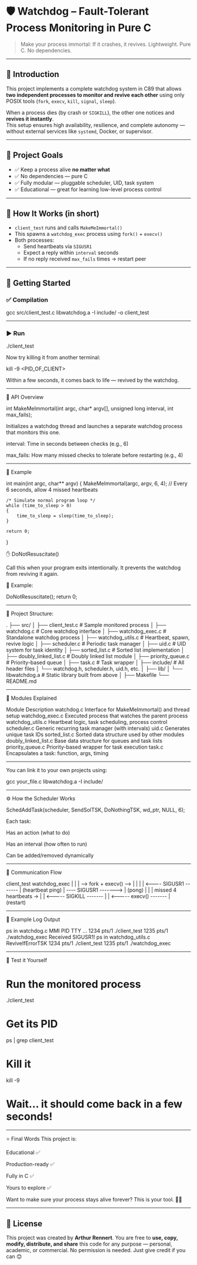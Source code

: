# 🛡️ Watchdog – Fault-Tolerant Process Monitoring in Pure C

> Make your process immortal: If it crashes, it revives.
> Lightweight. Pure C. No dependencies.

------------------------------------------------------------

## 📖 Introduction

This project implements a complete watchdog system in C89 that allows **two independent processes to monitor and revive each other** using only POSIX tools (`fork`, `execv`, `kill`, `signal`, `sleep`).  

When a process dies (by crash or `SIGKILL`), the other one notices and **revives it instantly**.  
This setup ensures high availability, resilience, and complete autonomy — without external services like `systemd`, Docker, or supervisor.

------------------------------------------------------------

## 🎯 Project Goals

- ✅ Keep a process alive **no matter what**
- ✅ No dependencies — pure C
- ✅ Fully modular — pluggable scheduler, UID, task system
- ✅ Educational — great for learning low-level process control

------------------------------------------------------------

## 🔧 How It Works (in short)

- `client_test` runs and calls `MakeMeImmortal()`
- This spawns a `watchdog_exec` process using `fork()` + `execv()`
- Both processes:
  - Send heartbeats via `SIGUSR1`
  - Expect a reply within `interval` seconds
  - If no reply received `max_fails` times → restart peer

------------------------------------------------------------

## 🧪 Getting Started

### ✅ Compilation

gcc src/client_test.c libwatchdog.a -I include/ -o client_test

------------------------------------------------------------

### ▶️ Run

./client_test

Now try killing it from another terminal:

kill -9 <PID_OF_CLIENT>

Within a few seconds, it comes back to life — revived by the watchdog.

------------------------------------------------------------

🔬 API Overview

int MakeMeImmortal(int argc, char* argv[], unsigned long interval, int max_fails);

Initializes a watchdog thread and launches a separate watchdog process that monitors this one.

interval: Time in seconds between checks (e.g., 6)

max_fails: How many missed checks to tolerate before restarting (e.g., 4)

------------------------------------------------------------

🧪 Example

int main(int argc, char** argv)
{
    MakeMeImmortal(argc, argv, 6, 4); // Every 6 seconds, allow 4 missed heartbeats

    /* Simulate normal program loop */
    while (time_to_sleep > 0)
    {
        time_to_sleep = sleep(time_to_sleep);
    }

    return 0;
}

✋ DoNotResuscitate()

Call this when your program exits intentionally.
It prevents the watchdog from reviving it again.

🧪 Example:

DoNotResuscitate();
return 0;

------------------------------------------------------------

🧱 Project Structure:

.
├── src/
│   ├── client_test.c         # Sample monitored process
│   ├── watchdog.c            # Core watchdog interface
│   ├── watchdog_exec.c       # Standalone watchdog process
│   ├── watchdog_utils.c      # Heartbeat, spawn, revive logic
│   ├── scheduler.c           # Periodic task manager
│   ├── uid.c                 # UID system for task identity
│   ├── sorted_list.c         # Sorted list implementation
│   ├── doubly_linked_list.c  # Doubly linked list module
│   ├── priority_queue.c      # Priority-based queue
│   ├── task.c                # Task wrapper
│
├── include/                  # All header files
│   └── watchdog.h, scheduler.h, uid.h, etc.
│
├── lib/
│   └── libwatchdog.a         # Static library built from above
│
├── Makefile
└── README.md

------------------------------------------------------------

🧠 Modules Explained

Module                           Description
watchdog.c                       Interface for MakeMeImmortal() and thread setup
watchdog_exec.c                  Executed process that watches the parent process
watchdog_utils.c                 Heartbeat logic, task scheduling, process control
scheduler.c                      Generic recurring task manager (with intervals)
uid.c                            Generates unique task IDs
sorted_list.c                    Sorted data structure used by other modules
doubly_linked_list.c             Base data structure for queues and task lists
priority_queue.c                 Priority-based wrapper for task execution
task.c                           Encapsulates a task: function, args, timing


------------------------------------------------------------

You can link it to your own projects using:

gcc your_file.c libwatchdog.a -I include/


------------------------------------------------------------

⚙️ How the Scheduler Works

SchedAddTask(scheduler, SendSolTSK, DoNothingTSK, wd_ptr, NULL, 6);

Each task:

Has an action (what to do)

Has an interval (how often to run)

Can be added/removed dynamically

------------------------------------------------------------

🔁 Communication Flow

client_test             watchdog_exec
     |                        |
     | --> fork + execv() --> |
     |                        |
     | <---- SIGUSR1 -------  |   (heartbeat ping)
     | ---- SIGUSR1 ------->  |   (pong)
     |                        |
     | missed 4 heartbeats →  |
     | <----- SIGKILL ------- |
     | <----- execv() ------- |  (restart)


------------------------------------------------------------

📄 Example Log Output

ps in watchdog.c MMI
PID   TTY   ...
1234  pts/1 ./client_test
1235  pts/1 ./watchdog_exec
Received SIGUSR1!
ps in watchdog_utils.c ReviveIfErrorTSK
1234  pts/1 ./client_test
1235  pts/1 ./watchdog_exec

------------------------------------------------------------

🧪 Test it Yourself

# Run the monitored process
./client_test

# Get its PID
ps | grep client_test

# Kill it
kill -9 <pid>

# Wait... it should come back in a few seconds!

------------------------------------------------------------

⭐ Final Words
This project is:

Educational ✅

Production-ready ✅

Fully in C ✅

Yours to explore ✅

Want to make sure your process stays alive forever?
This is your tool. 🔄🧬

------------------------------------------------------------

## 📄 License

This project was created by **Arthur Rennert**.
You are free to **use, copy, modify, distribute, and share** this code for any purpose — personal, academic, or commercial.
No permission is needed. Just give credit if you can 😊

